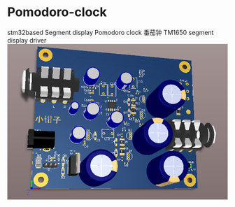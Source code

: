 # Pomodoro-clock
stm32based Segment display Pomodoro clock  番茄钟
TM1650 segment display driver
![image](https://github.com/xiaoqianzi15/Yet-Another-Solo-Headphone-Amplifier/blob/master/PCB.png) 
